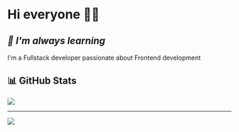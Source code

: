 # Hi everyone 👋🏼

## *🐣 I'm always learning*

I'm a Fullstack developer passionate about Frontend development

## 📊 GitHub Stats
<img align="center" src="https://github-readme-stats.vercel.app/api/?username=carosalazar28&count_private=true&show_icons=true&theme=radical&hide=stars,issues" />
<hr />
<img align="center" src="https://github-readme-stats.vercel.app/api/top-langs/?username=carosalazar28&layout=compact&theme=radical" />





